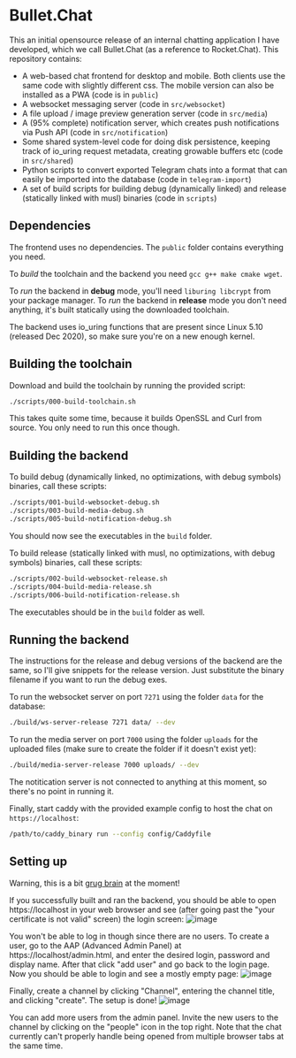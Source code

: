 # Bullet.Chat
This an initial opensource release of an internal chatting application I have developed, which we call Bullet.Chat (as a reference to Rocket.Chat). This repository contains:
* A web-based chat frontend for desktop and mobile. Both clients use the same code with slightly different css. The mobile version can also be installed as a PWA (code is in `public`)
* A websocket messaging server (code in `src/websocket`)
* A file upload / image preview generation server (code in `src/media`)
* A (95% complete) notification server, which creates push notifications via Push API (code in `src/notification`)
* Some shared system-level code for doing disk persistence, keeping track of io_uring request metadata, creating growable buffers etc (code in `src/shared`)
* Python scripts to convert exported Telegram chats into a format that can easily be imported into the database (code in `telegram-import`)
* A set of build scripts for building debug (dynamically linked) and release (statically linked with musl) binaries (code in `scripts`)

## Dependencies
The frontend uses no dependencies. The `public` folder contains everything you need.

To *build* the toolchain and the backend you need `gcc g++ make cmake wget`.

To *run* the backend in **debug** mode, you'll need `liburing libcrypt` from your package manager. To *run* the backend in **release** mode you don't need anything, it's built statically using the downloaded toolchain.

The backend uses io_uring functions that are present since Linux 5.10 (released Dec 2020), so make sure you're on a new enough kernel.

## Building the toolchain
Download and build the toolchain by running the provided script:
```bash
./scripts/000-build-toolchain.sh
```
This takes quite some time, because it builds OpenSSL and Curl from source. You only need to run this once though.

## Building the backend
To build debug (dynamically linked, no optimizations, with debug symbols) binaries, call these scripts:
```bash
./scripts/001-build-websocket-debug.sh
./scripts/003-build-media-debug.sh
./scripts/005-build-notification-debug.sh
```
You should now see the executables in the `build` folder.

To build release (statically linked with musl, no optimizations, with debug symbols) binaries, call these scripts:
```bash
./scripts/002-build-websocket-release.sh
./scripts/004-build-media-release.sh
./scripts/006-build-notification-release.sh
```
The executables should be in the `build` folder as well.

## Running the backend
The instructions for the release and debug versions of the backend are the same, so I'll give snippets for the release version. Just substitute the binary filename if you want to run the debug exes.

To run the websocket server on port `7271` using the folder `data` for the database:
```bash
./build/ws-server-release 7271 data/ --dev
```

To run the media server on port `7000` using the folder `uploads` for the uploaded files (make sure to create the folder if it doesn't exist yet):
```bash
./build/media-server-release 7000 uploads/ --dev
```

The notitication server is not connected to anything at this moment, so there's no point in running it.

Finally, start caddy with the provided example config to host the chat on `https://localhost`:
```bash
/path/to/caddy_binary run --config config/Caddyfile
```

## Setting up
Warning, this is a bit [grug brain](https://grugbrain.dev/) at the moment!

If you successfully built and ran the backend, you should be able to open https://localhost in your web browser and see (after going past the "your certificate is not valid" screen) the login screen:
![image](https://github.com/aolo2/chat/assets/17429989/170e74a5-fc5b-4073-834f-383a094dc6ca)

You won't be able to log in though since there are no users. To create a user, go to the AAP (Advanced Admin Panel) at https://localhost/admin.html, and enter the desired login, password and display name. After that click "add user" and go back to the login page. Now you should be able to login and see a mostly empty page:
![image](https://github.com/aolo2/chat/assets/17429989/90e5802b-a875-4a3a-af4f-a4fa953f5bc4)

Finally, create a channel by clicking "Channel", entering the channel title, and clicking "create". The setup is done!
![image](https://github.com/aolo2/chat/assets/17429989/af2dd8dc-1050-4a58-9903-741c0bd40d9c)

You can add more users from the admin panel. Invite the new users to the channel by clicking on the "people" icon in the top right. Note that the chat currently can't properly handle being opened from multiple browser tabs at the same time.
